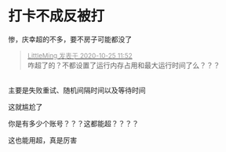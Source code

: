# 打卡不成反被打


惨，庆幸超的不多，要不房子可能都没了<img src="static/image/smiley/default/lol.gif" smilieid="12" border="0" alt="" /><img id="aimg_Y1G13" onclick="zoom(this, this.src, 0, 0, 0)" class="zoom" src="https://cdn.jsdelivr.net/gh/hishis/forum-master/public/images/patch.gif" onmouseover="img_onmouseoverfunc(this)" onload="thumbImg(this)" border="0" alt="" />

<div class="quote"><blockquote><font size="2"><a href="https://www.hostloc.com/forum.php?mod=redirect&amp;goto=findpost&amp;pid=9349271&amp;ptid=758195" target="_blank"><font color="#999999">LittleMing 发表于 2020-10-25 11:52</font></a></font><br />
咋超了的？不都设置了运行内存占用和最大运行时间了么？？？</blockquote></div><br />
主要是失败重试、随机间隔时间以及等待时间

这就尴尬了

你是有多少个账号？？？这都能超？？？？

这也能用超，真是厉害
